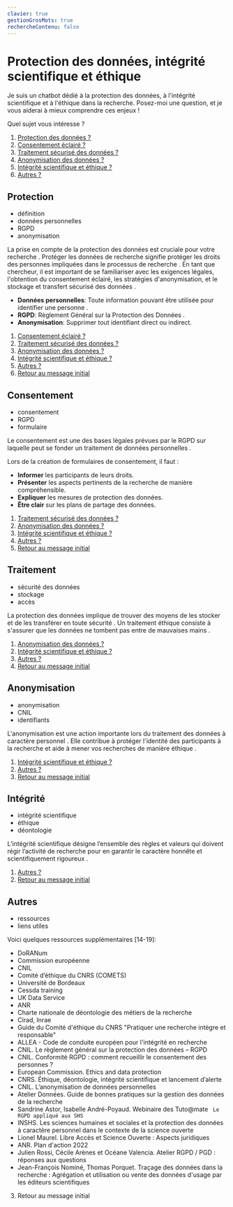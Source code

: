 ```yaml
---
clavier: true
gestionGrosMots: true
rechercheContenu: false
---
```


# Protection des données, intégrité scientifique et éthique

<span class="unique">Je suis un chatbot dédié à la protection des données, à l'intégrité scientifique et à l'éthique dans la recherche. Posez-moi une question, et je vous aiderai à mieux comprendre ces enjeux !</span>

Quel sujet vous intéresse ?

1. [Protection des données ?](Protection)
2. [Consentement éclairé ?](Consentement)
3. [Traitement sécurisé des données ?](Traitement)
4. [Anonymisation des données ?](Anonymisation)
5. [Intégrité scientifique et éthique ?](Intégrité)
6. [Autres ?](Autres)


## Protection
- définition
- données personnelles
- RGPD
- anonymisation

La prise en compte de la protection des données est cruciale pour votre recherche  . Protéger les données de recherche signifie protéger les droits des personnes impliquées dans le processus de recherche  . En tant que chercheur, il est important de se familiariser avec les exigences légales, l'obtention du consentement éclairé, les stratégies d'anonymisation, et le stockage et transfert sécurisé des données  .

-   **Données personnelles**: Toute information pouvant être utilisée pour identifier une personne  .
-   **RGPD**: Règlement Général sur la Protection des Données  .
-   **Anonymisation**: Supprimer tout identifiant direct ou indirect.

1.  [Consentement éclairé ?](Consentement)
2.  [Traitement sécurisé des données ?](Traitement)
3.  [Anonymisation des données ?](Anonymisation)
4.  [Intégrité scientifique et éthique ?](Intégrité)
5.  [Autres ?](Autres)
6.  [Retour au message initial]()

## Consentement

-   consentement
-   RGPD
-   formulaire

Le consentement est une des bases légales prévues par le RGPD sur laquelle peut se fonder un traitement de données personnelles  .

Lors de la création de formulaires de consentement, il faut  :

-   **Informer** les participants de leurs droits.
-   **Présenter** les aspects pertinents de la recherche de manière compréhensible.
-   **Expliquer** les mesures de protection des données.
-   **Être clair** sur les plans de partage des données.

1.  [Traitement sécurisé des données ?](Traitement)
2.  [Anonymisation des données ?](Anonymisation)
3.  [Intégrité scientifique et éthique ?](Intégrité)
4.  [Autres ?](Autres)
5.  [Retour au message initial]()

## Traitement

-   sécurité des données
-   stockage
-   accès

La protection des données implique de trouver des moyens de les stocker et de les transférer en toute sécurité  . Un traitement éthique consiste à s'assurer que les données ne tombent pas entre de mauvaises mains  .

1.  [Anonymisation des données ?](Anonymisation)
2.  [Intégrité scientifique et éthique ?](Intégrité)
3.  [Autres ?](Autres)
4.  [Retour au message initial]()

## Anonymisation

-   anonymisation
-   CNIL
-   identifiants

L'anonymisation est une action importante lors du traitement des données à caractère personnel  .  Elle contribue à protéger l'identité des participants à la recherche et aide à mener vos recherches de manière éthique  .

1.  [Intégrité scientifique et éthique ?](Intégrité)
2.  [Autres ?](Autres)
3.  [Retour au message initial]()

## Intégrité

-   intégrité scientifique
-   éthique
-   déontologie

L’intégrité scientifique désigne l’ensemble des règles et valeurs qui doivent régir l’activité de recherche pour en garantir le caractère honnête et scientifiquement rigoureux  .

1.  [Autres ?](Autres)
2.  [Retour au message initial]()

## Autres

-   ressources
-   liens utiles

Voici quelques ressources supplémentaires [14-19]:

-   DoRANum
-   Commission européenne
-   CNIL
-   Comité d’éthique du CNRS (COMETS)
-   Université de Bordeaux
-   Cessda training
-   UK Data Service
-   ANR
-   Charte nationale de déontologie des métiers de la recherche
-   Cirad, Inrae
-   Guide du Comité d'éthique du CNRS "Pratiquer une recherche intègre et responsable"
-   ALLEA - Code de conduite européen pour l'intégrité en recherche
-   CNIL. Le règlement général sur la protection des données – RGPD
-   CNIL. Conformité RGPD : comment recueillir le consentement des personnes ?
-   European Commission. Ethics and data protection
-   CNRS. Éthique, déontologie, intégrité scientifique et lancement d’alerte
-   CNIL. L’anonymisation de données personnelles
-   Atelier Données. Guide de bonnes pratiques sur la gestion des données de la recherche
-   Sandrine Astor, Isabelle André-Poyaud. Webinaire des Tuto@mate `` Le RGPD appliqué aux SHS``
-   INSHS.  Les sciences humaines et sociales et la protection des données à caractère personnel dans le contexte de la science ouverte
-   Lionel Maurel. Libre Accès et Science Ouverte : Aspects juridiques
-   ANR. Plan d'action 2022
-   Julien Rossi, Cécile Arènes et Océane Valencia. Atelier RGPD / PGD : réponses aux questions
-   Jean-François Nominé, Thomas Porquet. Traçage des données dans la recherche : Agrégation et utilisation ou vente des données d'usage par les éditeurs scientifiques

3. Retour au message initial